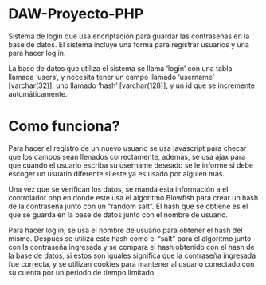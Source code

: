 # DAW-Proyecto-PHP


Sistema de login que usa encriptación para guardar las contraseñas en la base de datos. El sistema incluye una forma para registrar usuarios y una para hacer log in.

La base de datos que utiliza el sistema se llama ‘login’ con una tabla llamada ‘users’, y necesita tener un campo llamado ‘username’ [varchar(32)], uno llamado ‘hash’ [varchar(128)], y un id que se incremente automáticamente.


# Como funciona?

Para hacer el registro de un nuevo usuario se usa javascript para checar que los campos sean llenados correctamente, ademas, se usa ajax para que cuando el usuario escriba su username deseado se le informe si debe escoger un usuario diferente si este ya es usado por alguien mas.

Una vez que se verifican los datos, se manda esta información a el controlador php en donde este usa el algoritmo Blowfish para crear un hash de la contraseña junto con un “random salt”. El hash que se obtiene es el que se guarda en la base de datos junto con el nombre de usuario.

Para hacer log in, se usa el nombre de usuario para obtener el hash del mismo. Después se utiliza este hash como el “salt” para el algoritmo junto con la contraseña ingresada y se compara el hash obtenido con el hash de la base de datos, si estos son iguales significa que la contraseña ingresada fue correcta, y se utilizan cookies para mantener al usuario conectado con su cuenta por un periodo de tiempo limitado.